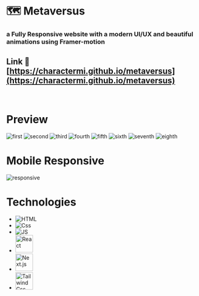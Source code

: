 # 🗺️ Metaversus

### a Fully Responsive website with a modern UI/UX and beautiful animations using Framer-motion

## Link 🔗 [https://charactermi.github.io/metaversus](https://charactermi.github.io/metaversus)

<br />

# Preview

<img src="./preview_images/metaversus_first.png" alt="first" />
<img src="./preview_images/metaversus_second.png" alt="second" />
<img src="./preview_images/metaversus_third.png" alt="third" />
<img src="./preview_images/metaversus_fourth.png" alt="fourth" />
<img src="./preview_images/metaversus_fifth.png" alt="fifth" />
<img src="./preview_images/metaversus_sixth.png" alt="sixth" />
<img src="./preview_images/metaversus_seventh.png" alt="seventh" />
<img src="./preview_images/metaversus_eighth.png" alt="eighth" />

<br />

# Mobile Responsive

<img src="./preview_images/metaversus_responsive.png" alt="responsive" />

# Technologies

<ul>
    <li>
        <img src="https://github.com/characterMi/characterMi/raw/main/images/technologies/icons8-html.svg" alt="HTML" />
    </li>
    <li>
        <img src="https://github.com/characterMi/characterMi/raw/main/images/technologies/icons8-css.svg" alt="Css" />
    </li>
    <li>
        <img src="https://github.com/characterMi/characterMi/raw/main/images/technologies/icons8-js.svg" alt="JS" />
    </li>
    <li>
        <img src="https://github.com/characterMi/characterMi/raw/main/images/technologies/icons8-react-native.svg" width="46" height="46" alt="React" />
    </li>
    <li>
        <img src="https://github.com/characterMi/characterMi/blob/main/images/technologies/nextjs-original.svg" width="46" height="46" alt="Next.js" />
    </li>
    <li>
        <img src="https://github.com/characterMi/characterMi/raw/main/images/technologies/tailwind.svg" width="46" height="46" alt="Tailwind Css" />
    </li>
</ul>
